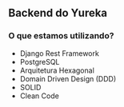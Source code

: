 Backend do Yureka
---

### O que estamos utilizando?
- Django Rest Framework
- PostgreSQL
- Arquitetura Hexagonal
- Domain Driven Design (DDD)
- SOLID
- Clean Code